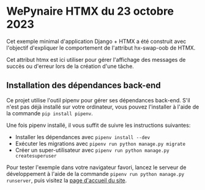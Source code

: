 # WePynaire HTMX du 23 octobre 2023

Cet exemple minimal d'application Django + HTMX a été construit avec l'objectif d'expliquer
le comportement de l'attribut hx-swap-oob de HTMX. 

Cet attribut htmx est ici utiliser pour gérer l'affichage des messages de succès ou 
d'erreur lors de la création d'une tâche.

## Installation des dépendances back-end

Ce projet utilise l'outil pipenv pour gérer ses dépendances back-end. S'il n'est pas
déjà installé sur votre ordinateur, vous pouvez l'installer à l'aide de la commande
`pip install pipenv`.

Une fois pipenv installé, il vous suffit de suivre les instructions suivantes:
- Installer les dépendances avec `pipenv install --dev`
- Exécuter les migrations avec `pipenv run python manage.py migrate`
- Créer un super-utilisateur avec `pipenv run python manage.py createsuperuser`

Pour tester l'exemple dans votre navigateur favori, lancez le serveur de développement
à l'aide de la commande `pipenv run python manage.py runserver`, puis visitez la
[page d'accueil du site](http://locahost:8000).